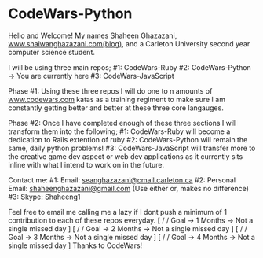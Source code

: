 # CodeWars-Python
Hello and Welcome! 
My names Shaheen Ghazazani, www.shaiwanghazazani.com(blog), and a Carleton University second year computer science student. 

I will be using three main repos;
  #1: CodeWars-Ruby
  #2: CodeWars-Python -> You are currently here
  #3: CodeWars-JavaScript

Phase #1:
Using these three repos I will do one to n amounts of www.codewars.com katas as a training regiment to make sure I 
am constantly getting better and better at these three core langauges. 

Phase #2: 
Once I have completed enough of these three sections I will transform them into the following;
  #1: CodeWars-Ruby will become a dedication to Rails extention of ruby
  #2: CodeWars-Python will remain the same, daily python problems!
  #3: CodeWars-JavaScript will transfer more to the creative game dev aspect or web dev applications
  as it currently sits inline with what I intend to work on in the future. 
  
Contact me:
  #1: Email: seanghazazani@cmail.carleton.ca
  #2: Personal Email: shaheenghazazani@gmail.com  (Use either or, makes no difference)
  #3: Skype: Shaheeng1

Feel free to email me calling me a lazy if I dont push a minimum of 1 contribution to each of these repos everyday. 
[ / / Goal -> 1 Months -> Not a single missed day ]
[ / / Goal -> 2 Months -> Not a single missed day ]
[ / / Goal -> 3 Months -> Not a single missed day ]
[ / / Goal -> 4 Months -> Not a single missed day ]
Thanks to CodeWars! 
